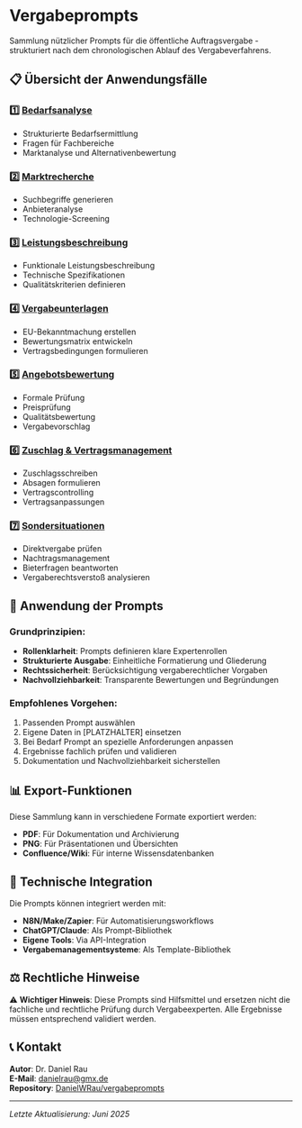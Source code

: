 # Vergabeprompts

Sammlung nützlicher Prompts für die öffentliche Auftragsvergabe - strukturiert nach dem chronologischen Ablauf des Vergabeverfahrens.

## 📋 Übersicht der Anwendungsfälle

### 1️⃣ [Bedarfsanalyse](01_Bedarfsanalyse.md)
- Strukturierte Bedarfsermittlung
- Fragen für Fachbereiche
- Marktanalyse und Alternativenbewertung

### 2️⃣ [Marktrecherche](02_Marktrecherche.md) 
- Suchbegriffe generieren
- Anbieteranalyse
- Technologie-Screening

### 3️⃣ [Leistungsbeschreibung](03_Leistungsbeschreibung.md)
- Funktionale Leistungsbeschreibung
- Technische Spezifikationen
- Qualitätskriterien definieren

### 4️⃣ [Vergabeunterlagen](04_Vergabeunterlagen.md)
- EU-Bekanntmachung erstellen
- Bewertungsmatrix entwickeln
- Vertragsbedingungen formulieren

### 5️⃣ [Angebotsbewertung](05_Angebotsbewertung.md)
- Formale Prüfung
- Preisprüfung
- Qualitätsbewertung
- Vergabevorschlag

### 6️⃣ [Zuschlag & Vertragsmanagement](06_Zuschlag_Vertragsmanagement.md)
- Zuschlagsschreiben
- Absagen formulieren
- Vertragscontrolling
- Vertragsanpassungen

### 7️⃣ [Sondersituationen](07_Sondersituationen.md)
- Direktvergabe prüfen
- Nachtragsmanagement
- Bieterfragen beantworten
- Vergaberechtsverstoß analysieren

## 🚀 Anwendung der Prompts

### Grundprinzipien:
- **Rollenklarheit**: Prompts definieren klare Expertenrollen
- **Strukturierte Ausgabe**: Einheitliche Formatierung und Gliederung
- **Rechtssicherheit**: Berücksichtigung vergaberechtlicher Vorgaben
- **Nachvollziehbarkeit**: Transparente Bewertungen und Begründungen

### Empfohlenes Vorgehen:
1. Passenden Prompt auswählen
2. Eigene Daten in [PLATZHALTER] einsetzen
3. Bei Bedarf Prompt an spezielle Anforderungen anpassen
4. Ergebnisse fachlich prüfen und validieren
5. Dokumentation und Nachvollziehbarkeit sicherstellen

## 📊 Export-Funktionen

Diese Sammlung kann in verschiedene Formate exportiert werden:
- **PDF**: Für Dokumentation und Archivierung
- **PNG**: Für Präsentationen und Übersichten
- **Confluence/Wiki**: Für interne Wissensdatenbanken

## 🔧 Technische Integration

Die Prompts können integriert werden mit:
- **N8N/Make/Zapier**: Für Automatisierungsworkflows
- **ChatGPT/Claude**: Als Prompt-Bibliothek
- **Eigene Tools**: Via API-Integration
- **Vergabemanagementsysteme**: Als Template-Bibliothek

## ⚖️ Rechtliche Hinweise

⚠️ **Wichtiger Hinweis**: Diese Prompts sind Hilfsmittel und ersetzen nicht die fachliche und rechtliche Prüfung durch Vergabeexperten. Alle Ergebnisse müssen entsprechend validiert werden.

## 📞 Kontakt

**Autor**: Dr. Daniel Rau  
**E-Mail**: danielrau@gmx.de  
**Repository**: [DanielWRau/vergabeprompts](https://github.com/DanielWRau/vergabeprompts)

---
*Letzte Aktualisierung: Juni 2025*